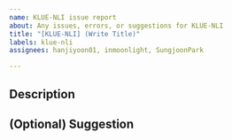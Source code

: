 ```yaml
---
name: KLUE-NLI issue report
about: Any issues, errors, or suggestions for KLUE-NLI
title: "[KLUE-NLI] (Write Title)"
labels: klue-nli
assignees: hanjiyoon01, inmoonlight, SungjoonPark

---
```


## Description

## (Optional) Suggestion
